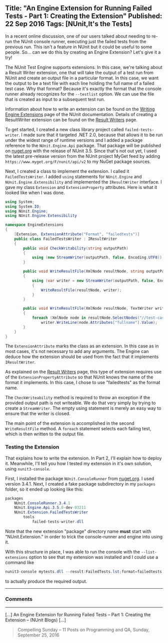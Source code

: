 Title: "An Engine Extension for Running Failed Tests - Part 1: Creating the Extension"
Published: 22 Sep 2016
Tags: [NUnit,It's the Tests]
---
In a recent online discussion, one of our users talked about needing to re-run the NUnit console runner, executing just the failed tests from the previous run. This isn't a feature in NUnit but it could be useful to some people. So... can we do this by creating an Engine Extension? Let's give it a try!

The NUnit Test Engine supports extensions. In this case, we're talking about a Result Writer extension, one that will take the output of a test run from NUnit and create an output file in a particular format. In this case, we want the output to be a text file with each line holding the full name of a failed test case. Why that format? Because it's exactly the format that the console runner already recognizes for the `--testlist` option. We can use the file that is created as input to a subsequent test run.

Information about how to write an extension can be found on the [Writing Engine Extensions](https://github.com/nunit/docs/wiki/Writing-Engine-Extensions) page of the NUnit documentation. Details of creating a ResultWriter extension can be found on the [Result Writers](https://github.com/nunit/docs/wiki/Result-Writers) page.

To get started, I created a new class library project called `failed-tests-writer`. I made sure that it targeted .NET 2.0, because that allows it to be run under the widest range of runtime versions and I added a package reference to the `NUnit.Engine.Api` package. That package will be published on <a href="http://nuget.org">nuget.org</a> with the release of NUnit 3.5. Since that's not out yet, I used the latest pre-release version from the NUnit project MyGet feed by adding `https://www.myget.org/F/nunit/api/v2` to my NuGet package sources.

Next, I created a class to implement the extension. I called it `FailedTestsWriter`. I added `using` statements for `NUnit.Engine` and `NUnit.Engine.Extensibility` and implemented the `IResultWriter` interface. I gave my class `Extension` and `ExtensionProperty` attributes. Here is what it looked like when I was done.

```csharp
using System;
using System.IO;
using NUnit.Engine;
using NUnit.Engine.Extensibility

namespace EngineExtensions
{
    [Extension, ExtensionAttribute("Format", "failedtests")]
    public class FailedTestsWriter : IResultWriter
    {
        public void CheckWritability(string outputPath)
        {
            using (new StreamWriter(outputPath, false, Encoding.UTF8)) { }
        }

        public void WriteResultFile(XmlNode resultNode, string outputPath)
        {
            using (var writer = new StreamWriter(outputPath, false, Encoding.UTF8))
            {
                WriteResultFile(resultNode, writer);
            }
        }

        public void WriteResultFile(XmlNode resultNode, TextWriter writer)
        {
            foreach (XmlNode node in resultNode.SelectNodes("//test-case[@result='Failed']")) // (3)
                writer.WriteLine(node.Attributes["fullname"].Value);
        }
    }
}
```

The `ExtensionAttribute` marks the class as an extension. In this case as in most cases, it's not necessary to add any arguments. The Engine can deduce how the extension should be used from the fact that it implements `IResultWriter`.

As explained on the [Result Writers](https://github.com/nunit/docs/wiki/Result-Writers) page, this type of extension requires use of the `ExtensionPropertyAttribute` so that NUnit knows the name of the format it implements. In this case, I chose to use "failedtests" as the format name.

The `CheckWriteability` method is required to throw an exception if the provided output path is not writeable. We do that very simply by trying to create a `StreamWriter`. The empty using statement is merely an easy way to ensure that the writer is closed.

The main point of the extension is accomplished in the second `WriteResultFile` method. A `foreach` statement selects each failing test, which is then written to the output file.

### Testing the Extension

That explains how to write the extension. In Part 2, I'll explain how to deploy it. Meanwhile, I'll tell you how I tested my extension in it's own solution, using `nunit3-console`.

First, I installed the package <code>NUnit.ConsoleRunner</code> from <a href="http://nuget.org">nuget.org</a>. I used version 3.4.1. Next, I created a fake package subdirectory in my <code>packages</code> folder, so it ended up looking like this:

```csharp
packages
    NUnit.ConsoleRunner.3.4.1
    NUnit.Engine.Api.3.5.0-dev-03211
    NUnit.Extension.FailedTestsWriter
        tools
            failed-tests-writer.dll
```

Note that the new extension "package" directory name **must** start with "NUnit.Extension." in order to trick the console-runner and engine into using it.

With this structure in place, I was able to run the console with the <code>--list-extensions</code> option to see that my extension was installed and I could use a command like

```csharp
nunit3-console mytests.dll --result:FailedTests.lst;format=failedtests
```

to actually produce the required output.

---

### Comments

---

[&#8230;] An Engine Extension for Running Failed Tests – Part 1: Creating the Extension &#8211; (NUnit Blogs) [&#8230;]
>Compelling Sunday – 11 Posts on Programming and QA, Sunday, September 25, 2016

